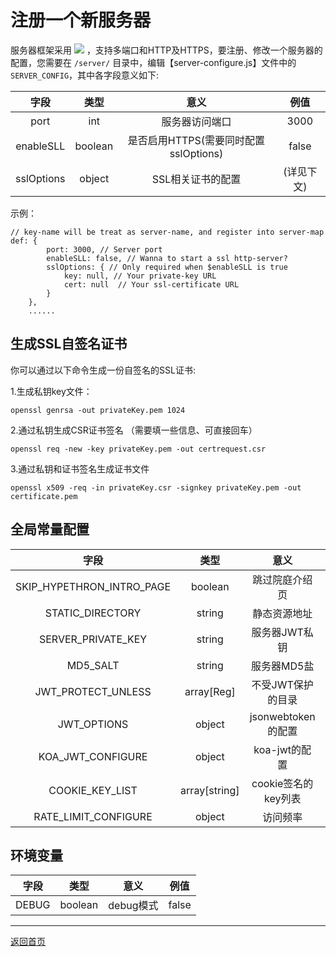 # 注册一个新服务器

服务器框架采用 ![](https://img.shields.io/badge/koa-2.7-black.svg) ，支持多端口和HTTP及HTTPS，要注册、修改一个服务器的配置，您需要在 `/server/` 目录中，编辑【server-configure.js】文件中的 `SERVER_CONFIG`，其中各字段意义如下:

字段|类型|意义|例值
:-:|:-:|:-:|:-:
port | int |服务器访问端口 | 3000
enableSLL | boolean |是否启用HTTPS(需要同时配置sslOptions) | false
sslOptions | object |SSL相关证书的配置 | (详见下文)


示例：

```
// key-name will be treat as server-name, and register into server-map
def: {
        port: 3000, // Server port
        enableSLL: false, // Wanna to start a ssl http-server?
        sslOptions: { // Only required when $enableSLL is true
            key: null, // Your private-key URL
            cert: null  // Your ssl-certificate URL
        }
    },
    ......
```

## 生成SSL自签名证书

你可以通过以下命令生成一份自签名的SSL证书:

1.生成私钥key文件：

`openssl genrsa -out privateKey.pem 1024`

2.通过私钥生成CSR证书签名  （需要填一些信息、可直接回车）

`openssl req -new -key privateKey.pem -out certrequest.csr`

3.通过私钥和证书签名生成证书文件

`openssl x509 -req -in privateKey.csr -signkey privateKey.pem -out certificate.pem`


## 全局常量配置

字段|类型|意义|例值
:-:|:-:|:-:|:-:
SKIP_HYPETHRON_INTRO_PAGE | boolean | 跳过院庭介绍页 | false
STATIC_DIRECTORY | string | 静态资源地址 | "../build"
SERVER_PRIVATE_KEY | string | 服务器JWT私钥 | "WhiteRobe/hypethron@Github"
MD5_SALT | string | 服务器MD5盐 | "WhiteRobe/hypethron@Github"
JWT_PROTECT_UNLESS | array[Reg] | 不受JWT保护的目录 | [/^\/static/]
JWT_OPTIONS | object | jsonwebtoken的配置 | [参考](https://www.npmjs.com/package/jsonwebtoken)
KOA_JWT_CONFIGURE | object | koa-jwt的配置 | [参考](https://www.npmjs.com/package/koa-jwt)
COOKIE_KEY_LIST | array[string] | cookie签名的key列表 | [参考](https://www.npmjs.com/package/keygrip)
RATE_LIMIT_CONFIGURE | object | 访问频率 | [参考](https://github.com/koajs/ratelimit#options)

## 环境变量

字段|类型|意义|例值
:-:|:-:|:-:|:-:
DEBUG | boolean | debug模式 | false

---

[返回首页](https://github.com/WhiteRobe/hypethron)